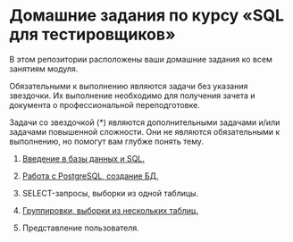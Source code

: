 #  Домашние задания по курсу «SQL для тестировщиков» 

В этом репозитории расположены ваши домашние задания ко всем занятиям модуля. 

Обязательными к выполнению являются задачи без указания звездочки. Их выполнение необходимо для получения зачета и документа о профессиональной переподготовке.

Задачи со звездочкой (*) являются дополнительными задачами и/или задачами повышенной сложности. Они не являются обязательными к выполнению, но помогут вам глубже понять тему.


1. [Введение в базы данных и SQL.](hw-01/hw-01.md)

2. [Работа с PostgreSQL, создание БД.](hw-02/hw-02.md)

3. SELECT-запросы, выборки из одной таблицы.

4. [Группировки, выборки из нескольких таблиц.](hw-04/hw-04.md)

5. Представление пользователя.


